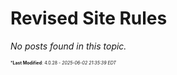 # Revised Site Rules


_No posts found in this topic._


<span style="font-size: 0.5em;">***Last Modified**: 4.0.28 - *2025-06-02 21:35:39 EDT*</span>
